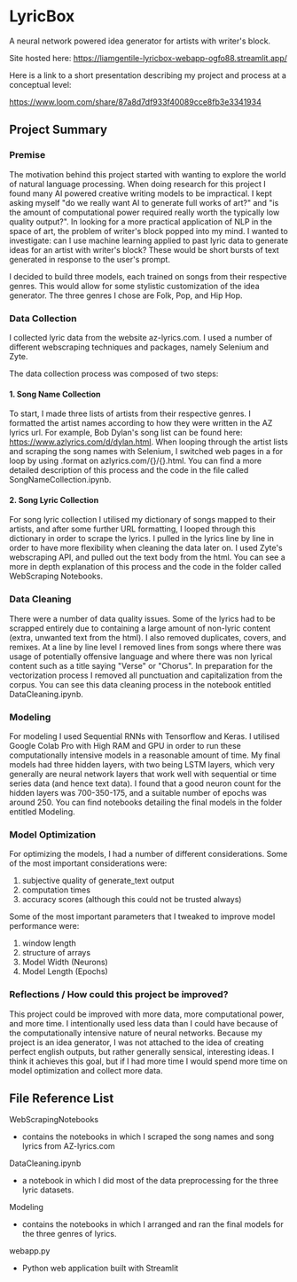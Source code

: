# LyricBox
A neural network powered idea generator for artists with writer's block.

Site hosted here: https://liamgentile-lyricbox-webapp-ogfo88.streamlit.app/

Here is a link to a short presentation describing my project and process at a conceptual level:

https://www.loom.com/share/87a8d7df933f40089cce8fb3e3341934

## Project Summary

### Premise

  The motivation behind this project started with wanting to explore the world of natural language processing. When doing research for this project I found many AI powered creative writing models to be impractical. I kept asking myself "do we really want AI to generate full works of art?" and "is the amount of computational power required really worth the typically low quality output?".  In looking for a more practical application of NLP in the space of art, the problem of writer's block popped into my mind. I wanted to investigate: can I use machine learning applied to past lyric data to generate ideas for an artist with writer's block? These would be short bursts of text generated in response to the user's prompt. 

  I decided to build three models, each trained on songs from their respective genres. This would allow for some stylistic customization of the idea generator. The three genres I chose are Folk, Pop, and Hip Hop.

### Data Collection

I collected lyric data from the website az-lyrics.com. I used a number of different webscraping techniques and packages, namely Selenium and Zyte.  

The data collection process was composed of two steps:

#### 1. Song Name Collection

To start, I made three lists of artists from their respective genres. I formatted the artist names according to how they were written in the AZ lyrics url. For example, Bob Dylan's song list can be found here: https://www.azlyrics.com/d/dylan.html. When looping through the artist lists and scraping the song names with Selenium, I switched web pages in a for loop by using .format on azlyrics.com/{}/{}.html. You can find a more detailed description of this process and the code in the file called SongNameCollection.ipynb. 

#### 2. Song Lyric Collection

For song lyric collection I utilised my dictionary of songs mapped to their artists, and after some further URL formatting, I looped through this dictionary in order to scrape the lyrics. I pulled in the lyrics line by line in order to have more flexibility when cleaning the data later on. I used Zyte's webscraping API, and pulled out the text body from the html. You can see a more in depth explanation of this process and the code in the folder called WebScraping Notebooks.

### Data Cleaning

There were a number of data quality issues. Some of the lyrics had to be scrapped entirely due to containing a large amount of non-lyric content (extra, unwanted text from the html). I also removed duplicates, covers, and remixes. At a line by line level I removed lines from songs where there was usage of potentially offensive language and where there was non lyrical content such as a title saying "Verse" or "Chorus". In preparation for the vectorization process I removed all punctuation and capitalization from the corpus. You can see this data cleaning process in the notebook entitled DataCleaning.ipynb.

### Modeling

For modeling I used Sequential RNNs with Tensorflow and Keras. I utilised Google Colab Pro with High RAM and GPU in order to run these computationally intensive models in a reasonable amount of time. My final models had three hidden layers, with two being LSTM layers, which very generally are neural network layers that work well with sequential or time series data (and hence text data). I found that a good neuron count for the hidden layers was 700-350-175, and a suitable number of epochs was around 250. You can find notebooks detailing the final models in the folder entitled Modeling. 

### Model Optimization

For optimizing the models, I had a number of different considerations. Some of the most important considerations were:
1. subjective quality of generate_text output
2. computation times
3. accuracy scores (although this could not be trusted always)

Some of the most important parameters that I tweaked to improve model performance were:
1. window length 
2. structure of arrays 
3. Model Width (Neurons)
4. Model Length (Epochs)

### Reflections / How could this project be improved?

This project could be improved with more data, more computational power, and more time. I intentionally used less data than I could have because of the  computationally intensive nature of neural networks. Because my project is an idea generator, I was not attached to the idea of creating perfect english outputs, but rather generally sensical, interesting ideas. I think it achieves this goal, but if I had more time I would spend more time on model optimization and collect more data. 

## File Reference List

WebScrapingNotebooks
- contains the notebooks in which I scraped the song names and song lyrics from AZ-lyrics.com

DataCleaning.ipynb
- a notebook in which I did most of the data preprocessing for the three lyric datasets.

Modeling
- contains the notebooks in which I arranged and ran the final models for the three genres of lyrics. 

webapp.py
- Python web application built with Streamlit

